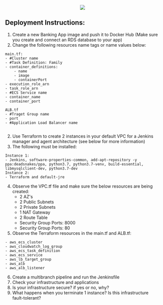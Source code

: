 <p align="center">
<img src="https://github.com/kura-labs-org/kuralabs_deployment_1/blob/main/Kuralogo.png">
</p>

## Deployment Instructions:
1. Create a new Banking App image and push it to Docker Hub (Make sure you create and connect an RDS database to your app)
2. Change the following resources name tags or name values below:
```
main.tf:
- #Cluster name
- #Task Definition: Family
- container_definitions:
    - name
    - image
    - containerPort
- execution_role_arn
- task_role_arn
- #ECS Service name
- container_name
- container_port

ALB.tf
- #Traget Group name
- port
- #Application Load Balancer name


```
2.  Use Terraform to create 2 instances in your default VPC for a Jenkins manager and agent architecture (see below for more information)
3. The following must be installed:
```
Instance 1:
- Jenkins, software-properties-common, add-apt-repository -y ppa:deadsnakes/ppa, python3.7, python3.7-venv, build-essential, libmysqlclient-dev, python3.7-dev
Instance 2:
- Terraform and default-jre
```
4. Observe the VPC.tf file and make sure the below resources are being created: 
    - 2 AZ's
    - 2 Public Subnets
    - 2 Private Subnets
    - 1 NAT Gateway
    - 2 Route Table
    - Security Group Ports: 8000
    - Security Group Ports: 80     
5. Observe the Terraform resources in the main.tf and ALB.tf:
```
- aws_ecs_cluster
- aws_cloudwatch_log_group
- aws_ecs_task_definition
- aws_ecs_service
- aws_lb_target_group
- aws_alb
- aws_alb_listener
``` 
6. Create a multibranch pipeline and run the Jenkinsfile 
7. Check your infrastructure and applications
8. Is your infrastructure secure? if yes or no, why? 
9. What happens when you terminate 1 instance? Is this infrastructure fault-tolerant?  

